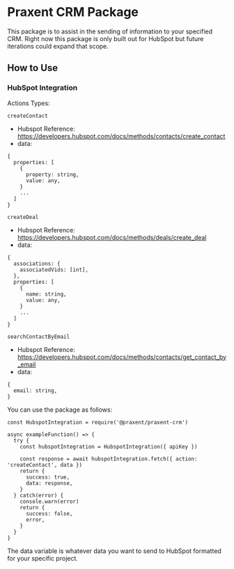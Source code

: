 # Praxent CRM Package

This package is to assist in the sending of information to your specified CRM. Right now this package is only built out for HubSpot but future iterations could expand that scope.

## How to Use

### HubSpot Integration

Actions Types:

`createContact`
* Hubspot Reference: https://developers.hubspot.com/docs/methods/contacts/create_contact
* data:
```
{
  properties: [
    {
      property: string,
      value: any,
    }
    ...
  ]
}
```

`createDeal`
* Hubspot Reference: https://developers.hubspot.com/docs/methods/deals/create_deal
* data:
```
{
  associations: {
    associatedVids: [int],
  },
  properties: [
    {
      name: string,
      value: any,
    }
    ...
  ]
}
```

`searchContactByEmail`
* Hubspot Reference: https://developers.hubspot.com/docs/methods/contacts/get_contact_by_email
* data: 
```
{
  email: string,
}
```

You can use the package as follows:

```
const HubspotIntegration = require('@praxent/praxent-crm')

async exampleFunction() => {
  try {
    const hubspotIntegration = HubspotIntegration({ apiKey })

    const response = await hubspotIntegration.fetch({ action: 'createContact', data })
    return {
      success: true,
      data: response,
    }
  } catch(error) {
    console.warn(error)
    return {
      success: false,
      error,
    }
  }
}
```

The data variable is whatever data you want to send to HubSpot formatted for your specific project.
